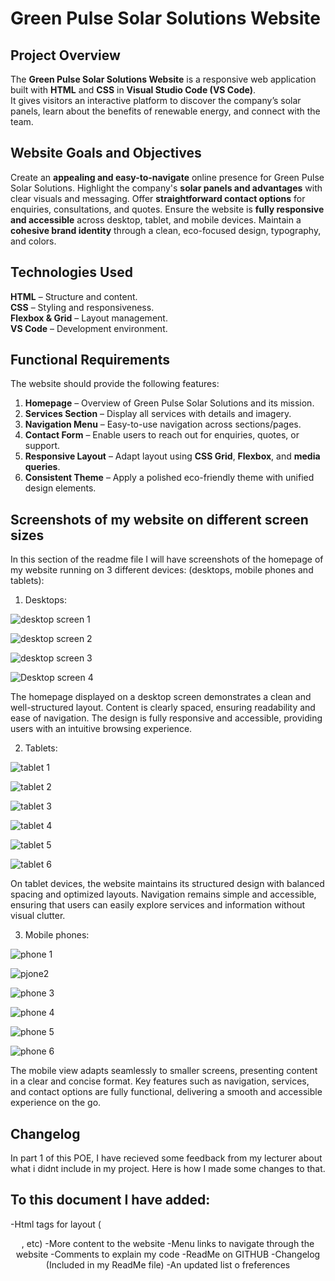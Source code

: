 # Green Pulse Solar Solutions Website

## Project Overview

The **Green Pulse Solar Solutions Website** is a responsive web application built with **HTML** and **CSS** in **Visual Studio Code (VS Code)**.  
It gives visitors an interactive platform to discover the company’s solar panels, learn about the benefits of renewable energy, and connect with the team.



## Website Goals and Objectives
Create an **appealing and easy-to-navigate** online presence for Green Pulse Solar Solutions.
Highlight the company's **solar panels and advantages** with clear visuals and messaging.
Offer **straightforward contact options** for enquiries, consultations, and quotes.
Ensure the website is **fully responsive and accessible** across desktop, tablet, and mobile devices.
Maintain a **cohesive brand identity** through a clean, eco-focused design, typography, and colors.




## Technologies Used
**HTML** – Structure and content.  
**CSS** – Styling and responsiveness.  
**Flexbox & Grid** – Layout management.  
**VS Code** – Development environment. 


## Functional Requirements
The website should provide the following features:  

1. **Homepage** – Overview of Green Pulse Solar Solutions and its mission.  
2. **Services Section** – Display all services with details and imagery.  
3. **Navigation Menu** – Easy-to-use navigation across sections/pages.  
4. **Contact Form** – Enable users to reach out for enquiries, quotes, or support.  
6. **Responsive Layout** – Adapt layout using **CSS Grid**, **Flexbox**, and **media queries**.  
7. **Consistent Theme** – Apply a polished eco-friendly theme with unified design elements.


## Screenshots of my website on different screen sizes
In this section of the readme file I will have screenshots of the homepage of my website running on 3 different devices: (desktops, mobile phones and tablets):
1. Desktops:

![desktop screen 1](https://github.com/user-attachments/assets/39dafeb8-4a83-4811-9af0-eec1b02efe74)

![desktop screen 2](https://github.com/user-attachments/assets/9e9b4f8c-d535-47b8-af8f-c389ba7b9e99)

![desktop screen 3](https://github.com/user-attachments/assets/6b9f7ecb-efde-4705-ad19-3eaac3b07ff6)

![Desktop screen 4](https://github.com/user-attachments/assets/5d33e834-51ac-4374-bfaf-ea17213ab31d)

The homepage displayed on a desktop screen demonstrates a clean and well-structured layout. Content is clearly spaced, ensuring readability and ease of navigation. The design is fully responsive and accessible, providing users with an intuitive browsing experience.

2. Tablets:

![tablet 1](https://github.com/user-attachments/assets/7748afc1-f710-4693-a796-c5d8dd14fb89)

![tablet 2](https://github.com/user-attachments/assets/607d45d8-5d12-43c1-ba3d-701c03552628)

![tablet 3](https://github.com/user-attachments/assets/fed5cc74-b941-4ca7-b837-85ef029e88bb)

![tablet 4](https://github.com/user-attachments/assets/dd8129c5-5b53-43b2-83de-7932579ff770)

![tablet 5](https://github.com/user-attachments/assets/813b4452-c925-4e37-95f5-0a8654560fb0)

![tablet 6](https://github.com/user-attachments/assets/6cac5b92-27d8-420c-a333-d529e77febe2)

On tablet devices, the website maintains its structured design with balanced spacing and optimized layouts. Navigation remains simple and accessible, ensuring that users can easily explore services and information without visual clutter.

3. Mobile phones:

![phone 1](https://github.com/user-attachments/assets/05433f27-3d53-4db5-a402-4ed8814c0ded)

![pjone2](https://github.com/user-attachments/assets/90b5ff63-a260-4dab-90f5-4688a2db0c5d)

![phone 3](https://github.com/user-attachments/assets/cca9cee4-8aa0-48c4-8206-d34d1ebbeb74)

![phone 4](https://github.com/user-attachments/assets/88738ccf-fa87-4070-9872-c02b63c1b975)

![phone 5](https://github.com/user-attachments/assets/93523a16-9df7-4e4e-91ec-7e0d259cf73e)

![phone 6](https://github.com/user-attachments/assets/a7eab27b-5f04-4340-aaf1-26af0e913952)

The mobile view adapts seamlessly to smaller screens, presenting content in a clear and concise format. Key features such as navigation, services, and contact options are fully functional, delivering a smooth and accessible experience on the go. 


## Changelog
In part 1 of this POE, I have recieved some feedback from my lecturer about what i didnt include in my project. Here is how I made some changes to that.
## To this document I have added:
-Html tags for layout (<header>, <body> etc)
-More content to the website
-Menu links to navigate through the website
-Comments to explain my code
-ReadMe on GITHUB
-Changelog (Included in my ReadMe file)
-An updated list o freferences

